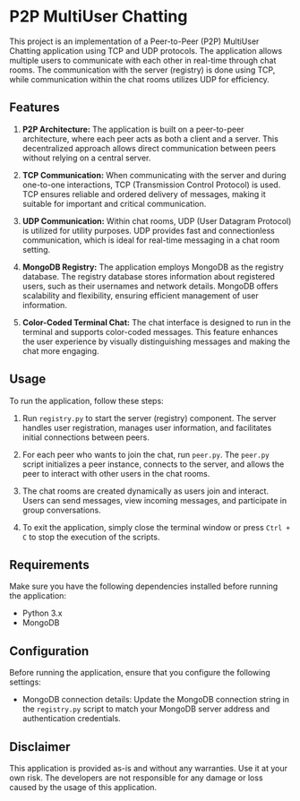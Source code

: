 # P2P MultiUser Chatting

This project is an implementation of a Peer-to-Peer (P2P) MultiUser Chatting application using TCP and UDP protocols. The application allows multiple users to communicate with each other in real-time through chat rooms. The communication with the server (registry) is done using TCP, while communication within the chat rooms utilizes UDP for efficiency.

## Features

1. **P2P Architecture:** The application is built on a peer-to-peer architecture, where each peer acts as both a client and a server. This decentralized approach allows direct communication between peers without relying on a central server.

2. **TCP Communication:** When communicating with the server and during one-to-one interactions, TCP (Transmission Control Protocol) is used. TCP ensures reliable and ordered delivery of messages, making it suitable for important and critical communication.

3. **UDP Communication:** Within chat rooms, UDP (User Datagram Protocol) is utilized for utility purposes. UDP provides fast and connectionless communication, which is ideal for real-time messaging in a chat room setting.

4. **MongoDB Registry:** The application employs MongoDB as the registry database. The registry database stores information about registered users, such as their usernames and network details. MongoDB offers scalability and flexibility, ensuring efficient management of user information.

5. **Color-Coded Terminal Chat:** The chat interface is designed to run in the terminal and supports color-coded messages. This feature enhances the user experience by visually distinguishing messages and making the chat more engaging.

## Usage

To run the application, follow these steps:

1. Run `registry.py` to start the server (registry) component. The server handles user registration, manages user information, and facilitates initial connections between peers.

2. For each peer who wants to join the chat, run `peer.py`. The `peer.py` script initializes a peer instance, connects to the server, and allows the peer to interact with other users in the chat rooms.

3. The chat rooms are created dynamically as users join and interact. Users can send messages, view incoming messages, and participate in group conversations.

4. To exit the application, simply close the terminal window or press `Ctrl + C` to stop the execution of the scripts.

## Requirements

Make sure you have the following dependencies installed before running the application:

- Python 3.x
- MongoDB

## Configuration

Before running the application, ensure that you configure the following settings:

- MongoDB connection details: Update the MongoDB connection string in the `registry.py` script to match your MongoDB server address and authentication credentials.

## Disclaimer

This application is provided as-is and without any warranties. Use it at your own risk. The developers are not responsible for any damage or loss caused by the usage of this application.
